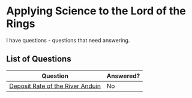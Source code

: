 # Applying Science to the Lord of the Rings

I have questions - questions that need answering.

## List of Questions
| Question | Answered? |
|---|---|
| [Deposit Rate of the River Anduin](/the-one-ring/river-anduin) | No |
